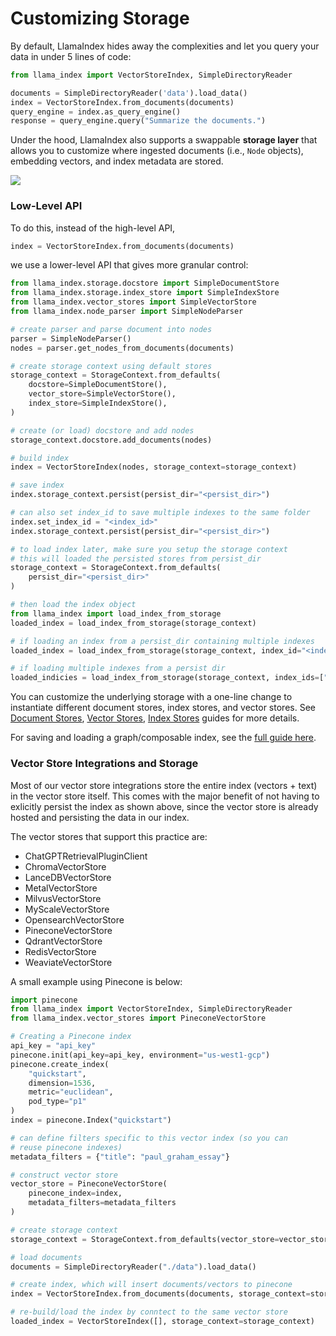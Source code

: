 # Customizing Storage

By default, LlamaIndex hides away the complexities and let you query your data in under 5 lines of code:
```python
from llama_index import VectorStoreIndex, SimpleDirectoryReader

documents = SimpleDirectoryReader('data').load_data()
index = VectorStoreIndex.from_documents(documents)
query_engine = index.as_query_engine()
response = query_engine.query("Summarize the documents.")
```

Under the hood, LlamaIndex also supports a swappable **storage layer** that allows you to customize where ingested documents (i.e., `Node` objects), embedding vectors, and index metadata are stored.


![](/_static/storage/storage.png)

### Low-Level API
To do this, instead of the high-level API,
```python
index = VectorStoreIndex.from_documents(documents)
```
we use a lower-level API that gives more granular control:
```python
from llama_index.storage.docstore import SimpleDocumentStore
from llama_index.storage.index_store import SimpleIndexStore
from llama_index.vector_stores import SimpleVectorStore
from llama_index.node_parser import SimpleNodeParser

# create parser and parse document into nodes 
parser = SimpleNodeParser()
nodes = parser.get_nodes_from_documents(documents)

# create storage context using default stores
storage_context = StorageContext.from_defaults(
    docstore=SimpleDocumentStore(),
    vector_store=SimpleVectorStore(),
    index_store=SimpleIndexStore(),
)

# create (or load) docstore and add nodes
storage_context.docstore.add_documents(nodes)

# build index
index = VectorStoreIndex(nodes, storage_context=storage_context)

# save index
index.storage_context.persist(persist_dir="<persist_dir>")

# can also set index_id to save multiple indexes to the same folder
index.set_index_id = "<index_id>"
index.storage_context.persist(persist_dir="<persist_dir>")

# to load index later, make sure you setup the storage context
# this will loaded the persisted stores from persist_dir
storage_context = StorageContext.from_defaults(
    persist_dir="<persist_dir>"
)

# then load the index object
from llama_index import load_index_from_storage
loaded_index = load_index_from_storage(storage_context)

# if loading an index from a persist_dir containing multiple indexes
loaded_index = load_index_from_storage(storage_context, index_id="<index_id>")

# if loading multiple indexes from a persist dir
loaded_indicies = load_index_from_storage(storage_context, index_ids=["<index_id>", ...])
```

You can customize the underlying storage with a one-line change to instantiate different document stores, index stores, and vector stores.
See [Document Stores](/how_to/storage/docstores.md), [Vector Stores](/how_to/storage/vector_stores.md), [Index Stores](/how_to/storage/index_stores.md) guides for more details.

For saving and loading a graph/composable index, see the [full guide here](/how_to/index_structs/composability.md).

### Vector Store Integrations and Storage

Most of our vector store integrations store the entire index (vectors + text) in the vector store itself. This comes with the major benefit of not having to exlicitly persist the index as shown above, since the vector store is already hosted and persisting the data in our index.

The vector stores that support this practice are:

- ChatGPTRetrievalPluginClient
- ChromaVectorStore
- LanceDBVectorStore
- MetalVectorStore
- MilvusVectorStore
- MyScaleVectorStore
- OpensearchVectorStore
- PineconeVectorStore
- QdrantVectorStore
- RedisVectorStore
- WeaviateVectorStore

A small example using Pinecone is below:

```python
import pinecone
from llama_index import VectorStoreIndex, SimpleDirectoryReader
from llama_index.vector_stores import PineconeVectorStore

# Creating a Pinecone index
api_key = "api_key"
pinecone.init(api_key=api_key, environment="us-west1-gcp")
pinecone.create_index(
    "quickstart",
    dimension=1536,
    metric="euclidean",
    pod_type="p1"
)
index = pinecone.Index("quickstart")

# can define filters specific to this vector index (so you can
# reuse pinecone indexes)
metadata_filters = {"title": "paul_graham_essay"}

# construct vector store
vector_store = PineconeVectorStore(
    pinecone_index=index,
    metadata_filters=metadata_filters
)

# create storage context
storage_context = StorageContext.from_defaults(vector_store=vector_store)

# load documents
documents = SimpleDirectoryReader("./data").load_data()

# create index, which will insert documents/vectors to pinecone
index = VectorStoreIndex.from_documents(documents, storage_context=storage_context)

# re-build/load the index by conntect to the same vector store
loaded_index = VectorStoreIndex([], storage_context=storage_context)
```
